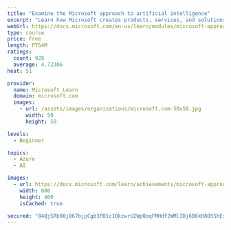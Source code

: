 ```yaml
---
title: "Examine the Microsoft approach to artificial intelligence"
excerpt: "Learn how Microsoft creates products, services, and solutions to help organizations leverage AI. Understand how these technologies relate to business problems."
webUrl: https://docs.microsoft.com/en-us/learn/modules/microsoft-approach-to-ai/
type: course
price: Free
length: PT54M
ratings:
  count: 928
  average: 4.72306
heat: 51

provider:
  name: Microsoft Learn
  domain: microsoft.com
  images:
    - url: /assets/images/organizations/microsoft.com-50x50.jpg
      width: 50
      height: 50

levels:
  - Beginner

topics:
  - Azure
  - AI

images:
  - url: https://docs.microsoft.com/learn/achievements/microsoft-approach-to-ai-social.png
    width: 800
    height: 400
    isCached: true

secured: "84QjSRb90jO67bjpCgb3PD1c1QkzwrU2WpQoqFMHdf2WMlIDj6B6kH8O5ShEsJGn0K/FwCPLVYnoTjAqdfz9GFzBwj/2Px0a967/WykeHibhsATmHmdJn9QV5Pv5HHCpPGGXvEGBZmP1i2x1Xjr4fmv1R9Wup8pzVPhioUieGqAmx+DgCpzwpjg0hQT3fqrMHVief7kEi9/z19P17sfW+XnqMRC7Xp7ePnZzOqMS6uMXRuqLI1u3Q8HAkL67qYCEadCS2jLpxDlBrqzai3uTvK5KC0yvOos/Px+mqFzlYuJ5woNp79Jzik1D6WdT783KZlFZNo9/0PtogIaD1saLUFxVDUnSuEcfSN2lMVV8UKsnXCXYGm6kL+JEw+gdLT+1NnxHtgSR7hMQLcUTFkoMYNaPo5645SEPRnsYw49ZAX0=;4ac9TTi9ZwzSbiyGDU3C0g=="
---
```


